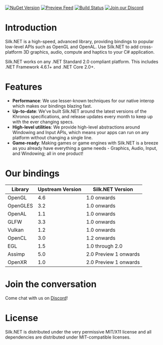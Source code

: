 [![NuGet Version](https://img.shields.io/nuget/v/Silk.NET)](https://nuget.org/packages/Silk.NET) [![Preview Feed](https://img.shields.io/badge/nuget-experimental%20feed-yellow)](https://dev.azure.com/UltzLimited/Silk.NET/_packaging?_a=feed&feed=Experimental) [![Build Status](https://dev.azure.com/UltzLimited/Silk.NET/_apis/build/status/Ultz.Silk.NET?branchName=master)](https://dev.azure.com/UltzLimited/Silk.NET/_build/latest?definitionId=2&branchName=master) [![Join our Discord](https://img.shields.io/badge/chat%20on-discord-7289DA)](https://discord.gg/DTHHXRt)

# Introduction

Silk.NET is a high-speed, advanced library, providing bindings to popular low-level APIs such as OpenGL and OpenAL. Use Silk.NET to add cross-platform 3D graphics, audio, compute and haptics to your C# application.

Silk.NET works on any .NET Standard 2.0 compliant platform. This includes  .NET Framework 4.6.1+ and .NET Core 2.0+.

# Features
- **Performance**: We use lesser-known techniques for our native interop which makes our bindings blazing fast.
- **Up-to-date**: We've built Silk.NET around the latest versions of the Khronos specifications, and release updates every month to keep up with the ever changing specs.
- **High-level utilities**: We provide high-level abstractions around Windowing and Input APIs, which means your apps can run on any platform without changing a single line.
- **Game-ready**: Making games or game engines with Silk.NET is a breeze as you already have everything a game needs - Graphics, Audio, Input, and Windowing; all in one product!

# Our bindings
| Library | Upstream Version | Silk.NET Version |
|---------|------------------|------------------|
| OpenGL  | 4.6              | 1.0 onwards      |
| OpenGLES| 3.2              | 1.0 onwards      |
| OpenAL  | 1.1              | 1.0 onwards      |
| GLFW    | 3.3              | 1.0 onwards      |
| Vulkan  | 1.2              | 1.0 onwards      |
| OpenCL  | 3.0              | 1.2 onwards      |
| EGL     | 1.5              | 1.0 through 2.0  |
| Assimp  | 5.0              | 2.0 Preview 1 onwards  |
| OpenXR  | 1.0              | 2.0 Preview 1 onwards  |

# Join the conversation

Come chat with us on [Discord](https://discord.gg/DTHHXRt)!

# License
Silk.NET is distributed under the very permissive MIT/X11 license and all dependencies are distributed under MIT-compatible licenses.
